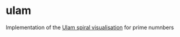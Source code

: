 # ulam

Implementation of the [Ulam spiral visualisation](https://en.wikipedia.org/wiki/Ulam_spiral) for prime numnbers
